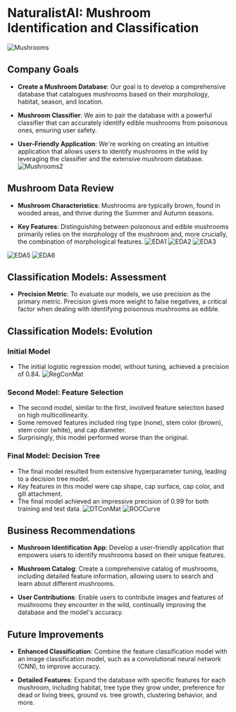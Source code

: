 # NaturalistAI: Mushroom Identification and Classification
![Mushrooms](https://github.com/jacobserfaty/Mushroom-Identification-Project/blob/main/Images/Mushrooms.png)

## Company Goals
- **Create a Mushroom Database**: Our goal is to develop a comprehensive database that catalogues mushrooms based on their morphology, habitat, season, and location.

- **Mushroom Classifier**: We aim to pair the database with a powerful classifier that can accurately identify edible mushrooms from poisonous ones, ensuring user safety.

- **User-Friendly Application**: We're working on creating an intuitive application that allows users to identify mushrooms in the wild by leveraging the classifier and the extensive mushroom database.
![Mushrooms2](https://github.com/jacobserfaty/Mushroom-Identification-Project/blob/main/Images/Mushrooms2.png)

## Mushroom Data Review

- **Mushroom Characteristics**: Mushrooms are typically brown, found in wooded areas, and thrive during the Summer and Autumn seasons.

- **Key Features**: Distinguishing between poisonous and edible mushrooms primarily relies on the morphology of the mushroom and, more crucially, the combination of morphological features.
![EDA1](https://github.com/jacobserfaty/Mushroom-Identification-Project/blob/main/Images/EDA1.png)
![EDA2](https://github.com/jacobserfaty/Mushroom-Identification-Project/blob/main/Images/EDA2.png)
![EDA3](https://github.com/jacobserfaty/Mushroom-Identification-Project/blob/main/Images/EDA3.png)

![EDA5](https://github.com/jacobserfaty/Mushroom-Identification-Project/blob/main/Images/EDA5.png)
![EDA6](https://github.com/jacobserfaty/Mushroom-Identification-Project/blob/main/Images/EDA6.png)

## Classification Models: Assessment

- **Precision Metric**: To evaluate our models, we use precision as the primary metric. Precision gives more weight to false negatives, a critical factor when dealing with identifying poisonous mushrooms as edible.

## Classification Models: Evolution

### Initial Model

- The initial logistic regression model, without tuning, achieved a precision of 0.84.
![RegConMat](https://github.com/jacobserfaty/Mushroom-Identification-Project/blob/main/Images/RegConMat.png)

### Second Model: Feature Selection

- The second model, similar to the first, involved feature selection based on high multicollinearity.
- Some removed features included ring type (none), stem color (brown), stem color (white), and cap diameter.
- Surprisingly, this model performed worse than the original.

### Final Model: Decision Tree

- The final model resulted from extensive hyperparameter tuning, leading to a decision tree model.
- Key features in this model were cap shape, cap surface, cap color, and gill attachment.
- The final model achieved an impressive precision of 0.99 for both training and test data.
![DTConMat](https://github.com/jacobserfaty/Mushroom-Identification-Project/blob/main/Images/DTConMat.png)
![ROCCurve](https://github.com/jacobserfaty/Mushroom-Identification-Project/blob/main/Images/ROCCurve.png)

## Business Recommendations

- **Mushroom Identification App**: Develop a user-friendly application that empowers users to identify mushrooms based on their unique features.

- **Mushroom Catalog**: Create a comprehensive catalog of mushrooms, including detailed feature information, allowing users to search and learn about different mushrooms.

- **User Contributions**: Enable users to contribute images and features of mushrooms they encounter in the wild, continually improving the database and the model's accuracy.

## Future Improvements

- **Enhanced Classification**: Combine the feature classification model with an image classification model, such as a convolutional neural network (CNN), to improve accuracy.

- **Detailed Features**: Expand the database with specific features for each mushroom, including habitat, tree type they grow under, preference for dead or living trees, ground vs. tree growth, clustering behavior, and more.
